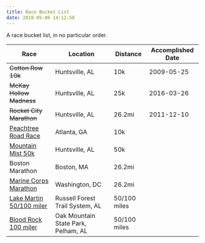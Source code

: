 ```yaml
---
title: Race Bucket List
date: 2018-05-06 14:12:58
---
```


A race bucket list, in no particular order.

| Race | Location | Distance | Accomplished Date |
| ---- | -------- | -------- | ----------------- |
| ~~Cotton Row 10k~~ | Huntsville, AL | 10k | 2009-05-25 |
| ~~McKay Hollow Madness~~ | Huntsville, AL | 25k | 2016-03-26 |
| ~~Rocket City Marathon~~ | Huntsville, AL | 26.2mi | 2011-12-10 |
| [Peachtree Road Race](https://www.atlantatrackclub.org/peachtree) | Atlanta, GA | 10k | |
| [Mountain Mist 50k](https://ultrasignup.com/register.aspx?did=49740) | Huntsville, AL | 50k | | 
| Boston Marathon | Boston, MA | 26.2mi | |
| [Marine Corps Marathon](http://www.marinemarathon.com/) | Washington, DC | 26.2mi | |
| [Lake Martin 50/100 miler](https://www.southeasterntrailruns.com/lake-martin-100.html) | Russell Forest Trail System, AL | 50/100 miles | |
| [Blood Rock 100 miler](https://www.southeasterntrailruns.com/blood-rock-100--50.html) | Oak Mountain State Park, Pelham, AL | 50/100 miles | |

